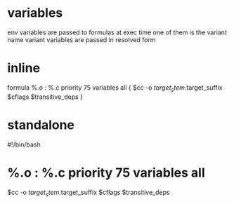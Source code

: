 # variables

env variables are passed to formulas at exec time
one of them is the variant name
variant variables are passed in resolved form


# inline
formula %.o : %.c priority 75 variables all
{
  $cc -o $target_stem.$target_suffix $cflags $transitive_deps
}

# standalone
#!/bin/bash
# %.o : %.c priority 75 variables all

$cc -o $target_stem.$target_suffix $cflags $transitive_deps
